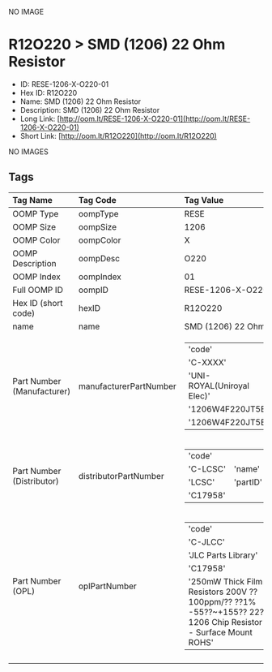 


  
NO IMAGE  
# R12O220 > SMD (1206) 22 Ohm Resistor

- ID: RESE-1206-X-O220-01
- Hex ID: R12O220
- Name: SMD (1206) 22 Ohm Resistor
- Description: SMD (1206) 22 Ohm Resistor
- Long Link: [http://oom.lt/RESE-1206-X-O220-01](http://oom.lt/RESE-1206-X-O220-01)
- Short Link: [http://oom.lt/R12O220](http://oom.lt/R12O220)
  
NO IMAGES  
## Tags
  

|Tag Name|Tag Code|Tag Value|
| :--- | :--- | :--- |
|OOMP Type|oompType|RESE|
|OOMP Size|oompSize|1206|
|OOMP Color|oompColor|X|
|OOMP Description|oompDesc|O220|
|OOMP Index|oompIndex|01|
|Full OOMP ID|oompID|RESE-1206-X-O220-01|
|Hex ID (short code)|hexID|R12O220|
|name|name|SMD (1206) 22 Ohm Resistor|
|Part Number (Manufacturer)|manufacturerPartNumber|<table><tr><td>'code'</td></tr><tr><td> 'C-XXXX'</td><td> 'name'</td></tr><tr><td> 'UNI-ROYAL(Uniroyal Elec)'</td><td> 'partID'</td></tr><tr><td> '1206W4F220JT5E'</td><td> 'partName'</td></tr><tr><td> '1206W4F220JT5E'</td></tr></table>|
|Part Number (Distributor)|distributorPartNumber|<table><tr><td>'code'</td></tr><tr><td> 'C-LCSC'</td><td> 'name'</td></tr><tr><td> 'LCSC'</td><td> 'partID'</td></tr><tr><td> 'C17958'</td></tr></table>|
|Part Number (OPL)|oplPartNumber|<table><tr><td>'code'</td></tr><tr><td> 'C-JLCC'</td><td> 'name'</td></tr><tr><td> 'JLC Parts Library'</td><td> 'partID'</td></tr><tr><td> 'C17958'</td><td> 'partName'</td></tr><tr><td> '250mW Thick Film Resistors 200V ??100ppm/?? ??1% -55??~+155?? 22?? 1206  Chip Resistor - Surface Mount ROHS'</td></tr></table>|
||||
